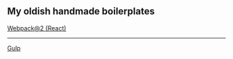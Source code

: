 ## My oldish handmade boilerplates

[Webpack@2 (React)](https://github.com/acilsd/boilerplates/tree/master/react-starter)

---

[Gulp](https://github.com/acilsd/boilerplates/tree/master/gulp-starter-layout)
